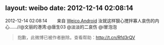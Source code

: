 layout: weibo
date: 2012-12-14 02:08:14
---
<meta name="referrer" content="no-referrer" />

2012-12-14 02:08:14  &nbsp;&nbsp;&nbsp;&nbsp;&nbsp;&nbsp; 来自 <a href="http://app.weibo.com/t/feed/l4RWD" rel="nofollow">Weico.Android</a>
汝就这样狠心搅拌寡人哀伤的内心……//@文丽的港湾:@唐生03 @淡淡的二哀伤 @i冒泡泡
>  抱歉，此微博已被作者删除。查看帮助：http://t.cn/Rfd3rQV
